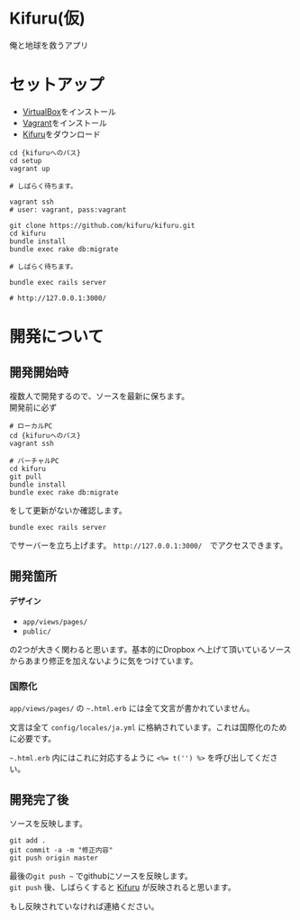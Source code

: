 # Kifuru(仮)
俺と地球を救うアプリ

# セットアップ

- [VirtualBox](https://www.virtualbox.org/wiki/Downloads)をインストール
- [Vagrant](https://www.vagrantup.com/downloads.html)をインストール
- [Kifuru](https://github.com/honkimi/kifuru/archive/master.zip)をダウンロード

```
cd {kifuruへのパス}
cd setup
vagrant up

# しばらく待ちます。

vagrant ssh
# user: vagrant, pass:vagrant

git clone https://github.com/kifuru/kifuru.git
cd kifuru
bundle install
bundle exec rake db:migrate

# しばらく待ちます。

bundle exec rails server

# http://127.0.0.1:3000/
```

# 開発について

## 開発開始時
複数人で開発するので、ソースを最新に保ちます。  
開発前に必ず

```
# ローカルPC
cd {kifuruへのパス}
vagrant ssh

# バーチャルPC
cd kifuru
git pull
bundle install
bundle exec rake db:migrate
```

をして更新がないか確認します。

```
bundle exec rails server
```

でサーバーを立ち上げます。 `http://127.0.0.1:3000/`　でアクセスできます。

## 開発箇所
#### デザイン

- `app/views/pages/`
- `public/`

の2つが大きく関わると思います。基本的にDropbox へ上げて頂いているソースからあまり修正を加えないように気をつけています。

### 国際化
`app/views/pages/` の `~.html.erb` には全て文言が書かれていません。

文言は全て `config/locales/ja.yml` に格納されています。これは国際化のために必要です。

`~.html.erb` 内にはこれに対応するように `<%= t('') %>` を呼び出してください。

## 開発完了後
ソースを反映します。

```
git add .
git commit -a -m "修正内容"
git push origin master
```

最後の`git push ~` でgithubにソースを反映します。  
`git push` 後、しばらくすると [Kifuru](https://kifuru.herokuapp.com/) が反映されると思います。

もし反映されていなければ連絡ください。

